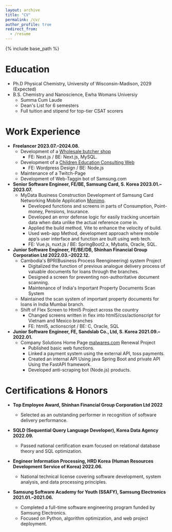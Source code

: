 ```yaml
---
layout: archive
title: "CV"
permalink: /cv/
author_profile: true
redirect_from:
  - /resume
---
```


{% include base_path %}

Education
======
* Ph.D Physical Chemistry, University of Wisconsin-Madison, 2029 (Expected)
* B.S. Chemistry and Nanoscience, Ewha Womans Universiy
  * Summa Cum Laude
  * Dean's List for 6 semesters
  * Full tuition and stipend for top-tier CSAT scorers

Work Experience
======
* **Freelancer 2023.07.–2024.08.**
  * Development of a [Wholesale butcher shop](https://hansolmeat.shop/)
    * FE: Next.js / BE: Next.js, MySQL.
  * Development of a [Children Education Consulting Web](https://yoonsparenting.com/)
    * FE: Wordpress Design / BE: Node.js
  * Maintenance of a Twitch-Page
  * Development of Web-Taggin bot of Samsung.com  
* **Senior Software Engineer, FE/BE, Samsung Card, S. Korea 2023.01.–2023.07.**
  * MyData Business Construction Development of Samsung Card Networking Mobile Application [Monimo](https://www.monimo.com/w/main/WPFMHP0101M0).
    * Developed functions and screens in parts of Consumption, Point-money, Pensions, Insurance.
    * Developed an error defense logic for easily tracking uncertain data when data unlike the actual reference come in.
    * Applied the build method, Vite to enhance the velocity of build.
    * Used web-app Method, development approach where mobile app’s user interface and function are built using web tech.
    * FE: Vue.js, nuxt.js / BE: SpringBoot2.x, Mybatis, Oracle, SQL.
* **Junior Software Engineer, FE/BE/DB, Shinhan Financial Group Corporation Ltd 2022.03.–2022.12.**
  * Cambodia's BPR(Business Process Reengineering) system Project
    * Digitalized the function of previous analogue delivery process of valuable documents for loans through the branches.
    * Designed a screen for preventing non-authoritative document scanning.
    * Maintenance of India's Important Property Documents Scan System
  * Maintained the scan system of important property documents for loans in India Mumbai branch.
  * Shift of Flex Screen to Html5 Project across the country
    * Changed screens written in flex into html5/css/actionscript for Vietnam and Mexico branches
    * FE: html5, actionscript / BE: C, Oracle, SQL
* **Junior Software Engineer, FE, Sandslab Co., Ltd, S. Korea 2021.09.–2022.01.**
  * Company Solutions Home Page [malwares.com](https://www.ctx.io/) Renewal Project
    * Published basic web functions.
    * Linked a payment system using the external API, toss payments.
    * Created an internal API Using java Spring Boot and private API Using the FastAPI framework.
    * Developed anti-scraping bot (Node.js) products.


Certifications & Honors
=======================

* **Top Employee Award, Shinhan Financial Group Corporation Ltd 2022**
  * Selected as an outstanding performer in recognition of software delivery performance.

* **SQLD (Sequential Query Language Developer), Korea Data Agency 2022.09.**
  * Passed national certification exam focused on relational database theory and SQL optimization.

* **Engineer Information Processing, HRD Korea (Human Resources Development Service of Korea) 2022.06.**
  * National technical license covering software development, system analysis, and data processing principles.

* **Samsung Software Academy for Youth (SSAFY), Samsung Electronics 2021.01.–2021.06.**
  * Completed a full-time software engineering program funded by Samsung Electronics.
  * Focused on Python, algorithm optimization, and web project deployment.